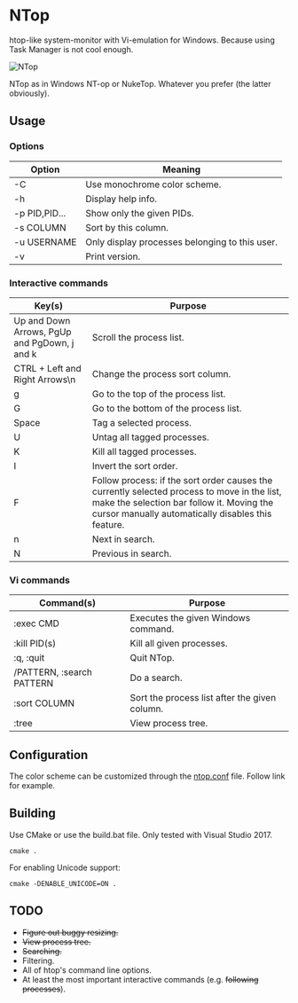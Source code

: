 # NTop
htop-like system-monitor with Vi-emulation for Windows. Because using Task Manager is not cool enough.

![NTop](https://user-images.githubusercontent.com/4589491/56905702-3c3d5c80-6a90-11e9-991c-b7a398742614.PNG)

NTop as in Windows NT-op or NukeTop. Whatever you prefer (the latter obviously).

## Usage

### Options
| Option		| Meaning		|
| ------------- | ------------- |
| -C			| Use monochrome color scheme.  |
| -h			| Display help info.  |
| -p PID,PID...	| Show only the given PIDs.  |
| -s COLUMN		| Sort by this column.  |
| -u USERNAME	| Only display processes belonging to this user. |
| -v			| Print version.  |

### Interactive commands
| Key(s)		               | Purpose		|
| ------------------------------------ | -------------- |
| Up and Down Arrows, PgUp and PgDown, j and k  | Scroll the process list.  |
| CTRL + Left and Right Arrows\n       | Change the process sort column.  |
| g				       | Go to the top of the process list.  |
| G	   			       | Go to the bottom of the process list.  |
| Space				       | Tag a selected process.  |
| U				       | Untag all tagged processes.  |
| K 	   			       | Kill all tagged processes.  |
| I 				       | Invert the sort order.  |
| F 				       | Follow process: if the sort order causes the currently selected process to move in the list, make the selection bar follow it. Moving the cursor manually automatically disables this feature.  |
| n 				       | Next in search. |
| N 				       | Previous in search. |

### Vi commands
| Command(s)		               | Purpose	|
| ------------------------------------ | -------------- |
| :exec CMD                            | Executes the given Windows command.  |
| :kill PID(s)                         | Kill all given processes.  |
| :q, :quit                            | Quit NTop.  |
| /PATTERN, :search PATTERN            | Do a search.  |
| :sort COLUMN                         | Sort the process list after the given column.  |
| :tree                                | View process tree.  |

## Configuration
The color scheme can be customized through the [ntop.conf](ntop.conf) file. Follow link for example.

## Building
Use CMake or use the build.bat file. Only tested with Visual Studio 2017.

`cmake .`

For enabling Unicode support:

`cmake -DENABLE_UNICODE=ON .`

## TODO
* ~~Figure out buggy resizing.~~
* ~~View process tree.~~
* ~~Searching.~~
* Filtering.
* All of htop's command line options.
* At least the most important interactive commands (e.g. ~~following processes~~).
